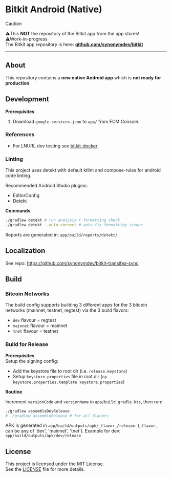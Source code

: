 # Bitkit Android (Native)

> [!CAUTION]
> ⚠️This **NOT** the repository of the Bitkit app from the app stores!<br>
> ⚠️Work-in-progress<br>
> The Bitkit app repository is here: **[github.com/synonymdev/bitkit](https://github.com/synonymdev/bitkit)**

---

## About

This repository contains a **new native Android app** which is **not ready for production**.

## Development

**Prerequisites**  
1. Download `google-services.json` to `app/` from FCM Console.

### References

- For LNURL dev testing see [bitkit-docker](https://github.com/ovitrif/bitkit-docker)

### Linting

This project uses detekt with default ktlint and compose-rules for android code linting.

Recommended Android Studio plugins:
- EditorConfig
- Detekt

**Commands** 
```sh
./gradlew detekt # run analysis + formatting check
./gradlew detekt --auto-correct # auto-fix formatting issues
```
Reports are generated in: `app/build/reports/detekt/`.

## Localization
See repo: https://github.com/synonymdev/bitkit-transifex-sync

## Build

### Bitcoin Networks
The build config supports building 3 different apps for the 3 bitcoin networks (mainnet, testnet, regtest) via the 3 build flavors:
- `dev` flavour = regtest
- `mainnet` flavour = mainnet
- `tnet` flavour = testnet

### Build for Release

**Prerequisites**  
Setup the signing config:
- Add the keystore file to root dir (i.e. `release.keystore`)
- Setup `keystore.properties` file in root dir (`cp keystore.properties.template keystore.properties`)

**Routine**

Increment `versionCode` and `versionName` in `app/build.gradle.kts`, then run:
```sh
./gradlew assembleDevRelease
# ./gradlew assembleRelease # for all flavors
```

APK is generated in `app/build/outputs/apk/_flavor_/release`. (`_flavor_` can be any of 'dev', 'mainnet', 'tnet').
Example for dev: `app/build/outputs/apk/dev/release`

## License

This project is licensed under the MIT License.  
See the [LICENSE](./LICENSE) file for more details.
